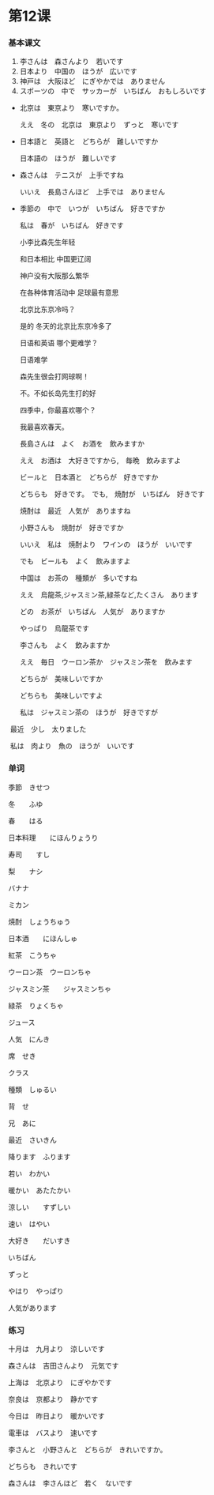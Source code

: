 # 第12课

### 基本课文

1. 李さんは　森さんより　若いです
2. 日本より　中国の　ほうが　広いです
3. 神戸は　大阪ほど　にぎやかでは　ありません
4. スポーツの　中で　サッカーが　いちばん　おもしろいです

- 北京は　東京より　寒いですか。

  ええ　冬の　北京は　東京より　ずっと　寒いです

- 日本語と　英語と　どちらが　難しいですか

  日本語の　ほうが　難しいです

- 森さんは　テニスが　上手ですね

  いいえ　長島さんほど　上手では　ありません

- 季節の　中で　いつが　いちばん　好きですか

  私は　春が　いちばん　好きです

  

  

  小李比森先生年轻

  

  和日本相比 中国更辽阔

  

  神户没有大阪那么繁华

  

  在各种体育活动中 足球最有意思

  

  

  北京比东京冷吗？

  

  是的  冬天的北京比东京冷多了

  

  日语和英语 哪个更难学？

  

  日语难学

  

  森先生很会打网球啊！

  

  不。不如长岛先生打的好

  

  四季中，你最喜欢哪个？

  

  我最喜欢春天。

  

  

  長島さんは　よく　お酒を　飲みますか

  ええ　お酒は　大好きですから,　毎晩　飲みますよ　

  ビールと　日本酒と　どちらが　好きですか

  どちらも　好きです。　でも,　焼酎が　いちばん　好きです

  焼酎は　最近　人気が　ありますね

  小野さんも　焼酎が　好きですか

  いいえ　私は　焼酎より　ワインの　ほうが　いいです

  でも　ビールも　よく　飲みますよ

  

  中国は　お茶の　種類が　多いですね

  ええ　烏龍茶,ジャスミン茶,緑茶など,たくさん　あります

  どの　お茶が　いちばん　人気が　ありますか

  やっぱり　烏龍茶です

  李さんも　よく　飲みますか

  ええ　毎日　ウーロン茶か　ジャスミン茶を　飲みます

  どちらが　美味しいですか

  どちらも　美味しいですよ

  私は　ジャスミン茶の　ほうが　好きですが




​		最近　少し　太りました

​		私は　肉より　魚の　ほうが　いいです

### 单词

季節　きせつ

冬　　ふゆ

春　　はる

日本料理　　にほんりょうり

寿司　　すし

梨　　ナシ

バナナ　　

ミカン

焼酎　しょうちゅう

日本酒　　にほんしゅ

紅茶　こうちゃ

ウーロン茶　ウーロンちゃ

ジャスミン茶　　ジャスミンちゃ

緑茶　りょくちゃ

ジュース　

人気　にんき

席　せき

クラス　

種類　しゅるい

背　せ

兄　あに

最近　さいきん

降ります　ふります

若い　わかい

暖かい　あたたかい

涼しい　　すずしい

速い　はやい

大好き　　だいすき

いちばん　

ずっと

やはり　やっぱり

人気があります



### 练习

十月は　九月より　涼しいです

森さんは　吉田さんより　元気です

上海は　北京より　にぎやかです

奈良は　京都より　静かです

今日は　昨日より　暖かいです

電車は　バスより　速いです

李さんと　小野さんと　どちらが　きれいですか。

どちらも　きれいです

森さんは　李さんほど　若く　ないです



